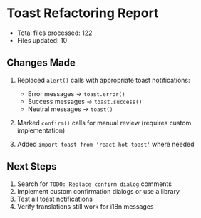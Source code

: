 # Toast Refactoring Report

- Total files processed: 122
- Files updated: 10

## Changes Made

1. Replaced `alert()` calls with appropriate toast notifications:
   - Error messages → `toast.error()`
   - Success messages → `toast.success()`
   - Neutral messages → `toast()`

2. Marked `confirm()` calls for manual review (requires custom implementation)

3. Added `import toast from 'react-hot-toast'` where needed

## Next Steps

1. Search for `TODO: Replace confirm dialog` comments
2. Implement custom confirmation dialogs or use a library
3. Test all toast notifications
4. Verify translations still work for i18n messages
